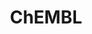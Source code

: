 ---
layout: default
bigquery: https://console.cloud.google.com/bigquery?p=patents-public-data&d=ebi_chembl&page=dataset
citation: '"The ChEMBL database in 2017." Anna Gaulton, Anne Hersey, Michał Nowotka,
  A Patrícia Bento, Jon Chambers, David Mendez, Prudence Mutowo, Francis Atkinson,
  Louisa J Bellis, Elena Cibrián-Uhalte, Mark Davies, Nathan Dedman, Anneli Karlsson,
  María Paula Magariños, John P Overington, George Papadatos, Ines Smit, Andrew R
  Leach Nucleic acids Research (2017) 45 (Database Issue), D945-D954'
contributors: European Bioinformatics Institute
cost: None
description: ChEMBL Data is a manually curated database of small molecules used in
  drug discovery, including information about existing patented drugs.
documentation: 'schema: https://www.ebi.ac.uk/chembl/db_schema


  '
last_edit: 04/10/2022, 22:23:43
location: https://console.cloud.google.com/marketplace/product/google_patents_public_datasets/chembl
maintained_by: EMBL-EBI, an outstation of European Molecular Biology Laboratory
related_publications: '

  ChEMBL: towards direct deposition of bioassay data.


  Mendez D, Gaulton A, Bento AP, Chambers J, De Veij M, Félix E, Magariños MP, Mosquera
  JF, Mutowo P, Nowotka M, Gordillo-Marañón M, Hunter F, Junco L, Mugumbate G, Rodriguez-Lopez
  M, Atkinson F, Bosc N, Radoux CJ, Segura-Cabrera A, Hersey A, Leach AR.


  — Nucleic Acids Res. 2019; 47(D1):D930-D940. doi: 10.1093/nar/gky1075

  '
schema_fields:
- l4
- cell_name
- usan_year
- published_units
- inorganic_flag
- cellosaurus_id
- first_in_class
- assay_tax_id
- uo_units
- pchembl_value
- orig_description
- structure_type
- frac_class_id
- potential_duplicate
- actsm_id
- short_name
- bao_endpoint
- cpd_str_alert_id
- parameter_type
- protein_class_id
- molregno
- relationship_type
- standard_upper_value
- drug_record_id
- disease_efficacy
- year
- cell_id
- organism
- biocomp_id
- pathway_id
- class_level
- prod_pat_id
- binding_site_comment
- protein_class_desc
- src_compound_id
- warning_class
- compsyn_id
- therapeutic_flag
- cx_logd
- level2
- ref_id
- efo_term
- downgraded
- black_box_warning
- standard_inchi
- record_id
- sei
- innovator_company
- sequence_md5sum
- definition
- stem
- molsyn_id
- cell_source_organism
- comments
- clo_id
- enzyme_tid
- volume
- job_id
- submission_date
- l7
- le
- availability_type
- protclasssyn_id
- usan_stem_id
- mol_hrac_id
- assay_tissue
- qed_weighted
- aromatic_rings
- target_mapping
- drug_product_flag
- ass_cls_map_id
- parent_go_id
- cx_most_bpka
- who_name
- chembl_id
- l1
- alogp
- ddd_value
- acd_most_bpka
- source_domain_id
- acd_logp
- synonyms
- active_molregno
- rgid
- patent_use_code
- chirality
- abstract
- site_name
- compd_id
- toid
- log_id
- oral
- mol_atc_id
- component_id
- pubmed_id
- source
- published_value
- compound_name
- prodrug
- title
- usan_stem
- smarts
- acd_most_apka
- caloha_id
- sitecomp_id
- ad_type
- as_id
- ingredient
- version
- metabolite_record_id
- comp_class_id
- src_description
- mol_frac_id
- num_ro5_violations
- updated_by
- set_name
- class_type
- canonical_smiles
- mc_target_accession
- efo_id
- patent_expire_date
- trade_name
- cell_source_tax_id
- research_stem
- withdrawn_country
- level2_description
- annotation
- publication_number
- ddd_admr
- assay_desc
- target_desc
- cell_source_tissue
- res_stem_id
- product_id
- assay_type
- domain_type
- text_value
- ddd_comment
- warning_id
- activity_id
- standard_relation
- domain_name
- assay_organism
- mechanism_of_action
- mc_tax_id
- standard_value
- relationship
- met_comment
- standard_flag
- molecular_mechanism
- dosed_ingredient
- mol_irac_id
- warning_year
- syn_type
- units
- assay_strain
- go_id
- level1
- cidx
- molecular_species
- molecule_type
- level4_description
- qudt_units
- formulation_id
- applicant_full_name
- std_act_id
- db_version
- major_class
- metref_id
- species_group_flag
- level5
- warning_country
- standard_inchi_key
- doc_type
- mechanism_comment
- indref_id
- approval_date
- updated_on
- topical
- hrac_class_id
- smid
- sequence
- result_flag
- withdrawn_flag
- assay_id
- mutation
- published_type
- src_short_name
- direct_interaction
- issue
- company
- action_type
- standard_text_value
- country
- molfile
- priority
- upper_value
- parent_type
- cell_ontology_id
- assay_param_id
- parameter_value
- num_lipinski_ro5_violations
- bao_id
- tax_id
- cx_logp
- drug_substance_flag
- chebi_par_id
- natural_product
- hba_lipinski
- doi
- aidx
- ddd_id
- normal_range_max
- ap_id
- activity_comment
- aspect
- oc_id
- targcomp_id
- assay_source
- psa
- hbd_lipinski
- frac_code
- withdrawn_year
- mec_id
- delist_flag
- dosage_form
- parent_molregno
- cx_most_apka
- mecref_id
- path
- description
- max_phase_for_ind
- comp_go_id
- withdrawn_class
- entity_id
- l5
- published_relation
- standard_type
- alert_id
- creation_date
- patent_id
- active_ingredient
- level4
- activity_count
- relationship_desc
- mc_target_name
- first_approval
- cl_lincs_id
- substrate_record_id
- selectivity_comment
- targrel_id
- ref_type
- domain_description
- previous_company
- stem_class
- mesh_id
- co_stem_id
- subgroup
- tbl
- ref_url
- last_active
- src_assay_id
- data_validity_comment
- end_position
- accession
- mc_organism
- site_id
- bto_id
- curated_by
- prediction_method
- confidence
- predbind_id
- tid_fixed
- last_page
- nda_type
- component_synonym
- who_extra
- l2
- mw_freebase
- warning_type
- num_alerts
- full_mwt
- l3
- tid
- patent_no
- indication_class
- authors
- mw_monoisotopic
- value
- helm_notation
- assay_subcellular_fraction
- label
- stat
- parenteral
- full_molformula
- alert_name
- first_page
- component_type
- assay_category
- alert_set_id
- irac_class_id
- hba
- max_phase
- hbd
- curation_comment
- heavy_atoms
- variant_id
- polymer_flag
- ro3_pass
- protein_class_synonym
- assay_cell_type
- entity_type
- met_conversion
- parent_id
- rtb
- withdrawn_reason
- site_residues
- usan_substem
- confidence_score
- src_id
- ddd_units
- acd_logd
- strength
- type
- status
- domain_id
- bei
- enzyme_name
- relation
- compound_key
- standard_units
- drugind_id
- warnref_id
- target_type
- l8
- related_tid
- journal
- ridx
- uberon_id
- idx
- start_position
- warning_description
- pathway_key
- hrac_code
- db_source
- level3_description
- mc_target_type
- atc_code
- isoform
- level1_description
- lle
- homologue
- irac_code
- name
- level3
- normal_range_min
- doc_id
- l6
- tissue_id
- pref_name
- assay_test_type
- route
- bao_format
- cell_description
- met_id
- assay_class_id
- mesh_heading
- usan_stem_definition
shortname: chembl
tags:
- biotechnology
- health
- chemical
- bioinformatics
- medical
terms_of_use: CC BY-SA 3.0
title: ChEMBL
uuid: e232a192-965c-4ec9-904c-155b6dfe56c5
---